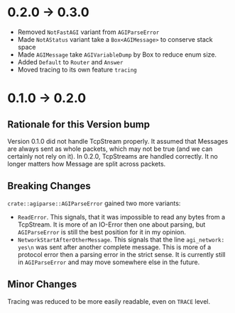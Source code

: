 # 0.2.0 -> 0.3.0
- Removed `NotFastAGI` variant from `AGIParseError`
- Made `NotAStatus` variant take a `Box<AGIMessage>` to conserve stack space
- Made `AGIMessage` take `AGIVariableDump` by Box to reduce enum size.
- Added `Default` to `Router` and `Answer`
- Moved tracing to its own feature `tracing`

# 0.1.0 -> 0.2.0
## Rationale for this Version bump
Version 0.1.0 did not handle TcpStream properly. It assumed that Messages are always sent as whole packets, which may not be true
(and we can certainly not rely on it).
In 0.2.0, TcpStreams are handled correctly. It no longer matters how Message are split across packets.
## Breaking Changes
`crate::agiparse::AGIParseError` gained two more variants:
- `ReadError`. This signals, that it was impossible to read any bytes from a TcpStream. It is more of an IO-Error then one about parsing, but `AGIParseError` is still the best position for it in my opinion.
- `NetworkStartAfterOtherMessage`. This signals that the line `agi_network: yes\n` was sent after another complete message. This is more of a protocol error then a parsing error in the strict sense. It is currently still in `AGIParseError` and may move somewhere else in the future.
## Minor Changes
Tracing was reduced to be more easily readable, even on `TRACE` level.

